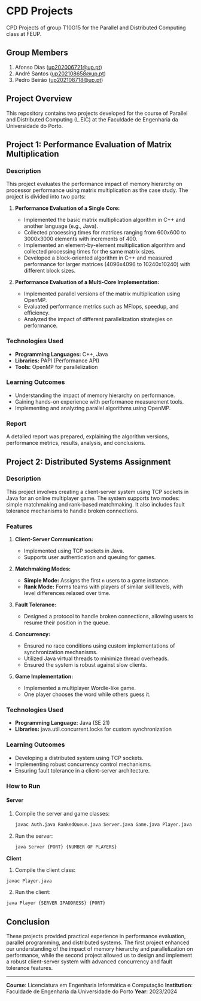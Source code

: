# CPD Projects

CPD Projects of group T10G15 for the Parallel and Distributed Computing class at FEUP.

## Group Members

1. Afonso Dias (up202006721@up.pt)
2. André Santos (up202108658@up.pt)
3. Pedro Beirão (up202108718@up.pt)

## Project Overview

This repository contains two projects developed for the course of Parallel and Distributed Computing (L.EIC) at the Faculdade de Engenharia da Universidade do Porto.

## Project 1: Performance Evaluation of Matrix Multiplication

### Description

This project evaluates the performance impact of memory hierarchy on processor performance using matrix multiplication as the case study. The project is divided into two parts:

1. **Performance Evaluation of a Single Core:**
   - Implemented the basic matrix multiplication algorithm in C++ and another language (e.g., Java).
   - Collected processing times for matrices ranging from 600x600 to 3000x3000 elements with increments of 400.
   - Implemented an element-by-element multiplication algorithm and collected processing times for the same matrix sizes.
   - Developed a block-oriented algorithm in C++ and measured performance for larger matrices (4096x4096 to 10240x10240) with different block sizes.

2. **Performance Evaluation of a Multi-Core Implementation:**
   - Implemented parallel versions of the matrix multiplication using OpenMP.
   - Evaluated performance metrics such as MFlops, speedup, and efficiency.
   - Analyzed the impact of different parallelization strategies on performance.

### Technologies Used

- **Programming Languages:** C++, Java
- **Libraries:** PAPI (Performance API)
- **Tools:** OpenMP for parallelization

### Learning Outcomes

- Understanding the impact of memory hierarchy on performance.
- Gaining hands-on experience with performance measurement tools.
- Implementing and analyzing parallel algorithms using OpenMP.

### Report

A detailed report was prepared, explaining the algorithm versions, performance metrics, results, analysis, and conclusions.

## Project 2: Distributed Systems Assignment

### Description

This project involves creating a client-server system using TCP sockets in Java for an online multiplayer game. The system supports two modes: simple matchmaking and rank-based matchmaking. It also includes fault tolerance mechanisms to handle broken connections.

### Features

1. **Client-Server Communication:**
   - Implemented using TCP sockets in Java.
   - Supports user authentication and queuing for games.

2. **Matchmaking Modes:**
   - **Simple Mode:** Assigns the first `n` users to a game instance.
   - **Rank Mode:** Forms teams with players of similar skill levels, with level differences relaxed over time.

3. **Fault Tolerance:**
   - Designed a protocol to handle broken connections, allowing users to resume their position in the queue.

4. **Concurrency:**
   - Ensured no race conditions using custom implementations of synchronization mechanisms.
   - Utilized Java virtual threads to minimize thread overheads.
   - Ensured the system is robust against slow clients.

5. **Game Implementation:**
   - Implemented a multiplayer Wordle-like game.
   - One player chooses the word while others guess it.

### Technologies Used

- **Programming Language:** Java (SE 21)
- **Libraries:** java.util.concurrent.locks for custom synchronization

### Learning Outcomes

- Developing a distributed system using TCP sockets.
- Implementing robust concurrency control mechanisms.
- Ensuring fault tolerance in a client-server architecture.

### How to Run

#### Server

1. Compile the server and game classes:
   ```bash
   javac Auth.java RankedQueue.java Server.java Game.java Player.java
    ```

2. Run the server:
    ```bash
    java Server {PORT} {NUMBER OF PLAYERS}
    ```

**Client**

1. Compile the client class:

```bash
javac Player.java
```

2. Run the client:

```bash
java Player {SERVER IPADDRESS} {PORT}
```

## Conclusion

These projects provided practical experience in performance evaluation, parallel programming, and distributed systems. The first project enhanced our understanding of the impact of memory hierarchy and parallelization on performance, while the second project allowed us to design and implement a robust client-server system with advanced concurrency and fault tolerance features.

---------

**Course**: Licenciatura em Engenharia Informática e Computação
**Institution**: Faculdade de Engenharia da Universidade do Porto
**Year**: 2023/2024

